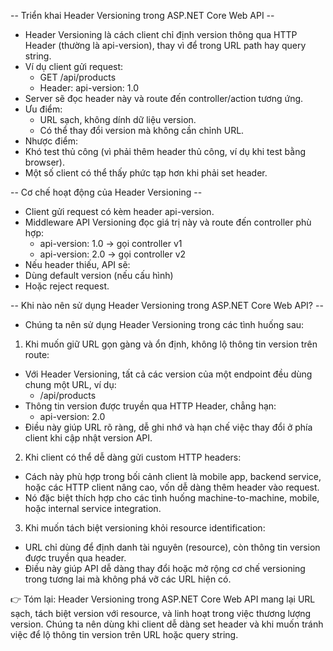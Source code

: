 -- Triển khai Header Versioning trong ASP.NET Core Web API -- 
  - Header Versioning là cách client chỉ định version thông qua HTTP Header (thường là api-version), thay vì để trong URL path hay query string.
  - Ví dụ client gửi request:
    - GET /api/products 
    - Header: api-version: 1.0
  - Server sẽ đọc header này và route đến controller/action tương ứng.
  - Ưu điểm:
    - URL sạch, không dính dữ liệu version.
    - Có thể thay đổi version mà không cần chỉnh URL.
  - Nhược điểm:
  - Khó test thủ công (vì phải thêm header thủ công, ví dụ khi test bằng browser).
  - Một số client có thể thấy phức tạp hơn khi phải set header.

-- Cơ chế hoạt động của Header Versioning -- 
- Client gửi request có kèm header api-version.
- Middleware API Versioning đọc giá trị này và route đến controller phù hợp:
  - api-version: 1.0 → gọi controller v1
  - api-version: 2.0 → gọi controller v2
- Nếu header thiếu, API sẽ:
- Dùng default version (nếu cấu hình)
- Hoặc reject request.

-- Khi nào nên sử dụng Header Versioning trong ASP.NET Core Web API? --
- Chúng ta nên sử dụng Header Versioning trong các tình huống sau:
1. Khi muốn giữ URL gọn gàng và ổn định, không lộ thông tin version trên route:
  - Với Header Versioning, tất cả các version của một endpoint đều dùng chung một URL, ví dụ:
    - /api/products
  - Thông tin version được truyền qua HTTP Header, chẳng hạn:
    - api-version: 2.0
- Điều này giúp URL rõ ràng, dễ ghi nhớ và hạn chế việc thay đổi ở phía client khi cập nhật version API.
2. Khi client có thể dễ dàng gửi custom HTTP headers:
  - Cách này phù hợp trong bối cảnh client là mobile app, backend service, hoặc các HTTP client nâng cao, vốn dễ dàng thêm header vào request.
  - Nó đặc biệt thích hợp cho các tình huống machine-to-machine, mobile, hoặc internal service integration.
3. Khi muốn tách biệt versioning khỏi resource identification:
  - URL chỉ dùng để định danh tài nguyên (resource), còn thông tin version được truyền qua header.
  - Điều này giúp API dễ dàng thay đổi hoặc mở rộng cơ chế versioning trong tương lai mà không phá vỡ các URL hiện có.

👉 Tóm lại: Header Versioning trong ASP.NET Core Web API mang lại URL sạch, tách biệt version với resource, và linh hoạt trong việc thương lượng version. Chúng ta nên dùng khi client dễ dàng set header và khi muốn tránh việc để lộ thông tin version trên URL hoặc query string.